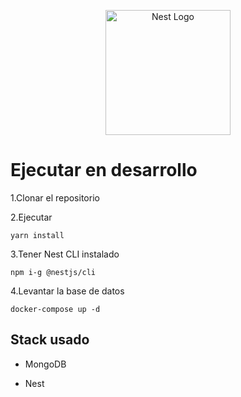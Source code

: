 <p align="center">
  <a href="http://nestjs.com/" target="blank"><img src="https://nestjs.com/img/logo-small.svg" width="200" alt="Nest Logo" /></a>
</p>


# Ejecutar en desarrollo

1.Clonar el repositorio

2.Ejecutar
```````
yarn install
```````
3.Tener Nest CLI instalado
``````
npm i-g @nestjs/cli
``````
4.Levantar la base de datos
``````
docker-compose up -d
``````
## Stack usado

* MongoDB

* Nest

